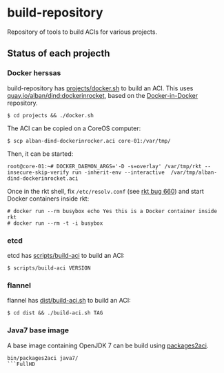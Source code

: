 # build-repository

Repository of tools to build ACIs for various projects.

## Status of each projecth

### Docker herssas

build-repository has [projects/docker.sh](projects/docker.sh) to build an ACI. This uses [quay.io/alban/dind:dockerinrocket](https://quay.io/repository/alban/dind?tag=dockerinrocket), based on the [Docker-in-Docker](https://github.com/jpetazzo/dind/) repository.

```
$ cd projects && ./docker.sh
```

The ACI can be copied on a CoreOS computer:

```
$ scp alban-dind-dockerinrocker.aci core-01:/var/tmp/
```

Then, it can be started:

```
root@core-01:~# DOCKER_DAEMON_ARGS='-D -s=overlay' /var/tmp/rkt --insecure-skip-verify run -inherit-env --interactive  /var/tmp/alban-dind-dockerinrocket.aci
```

Once in the rkt shell, fix `/etc/resolv.conf` (see [rkt bug 660](https://github.com/coreos/rkt/issues/660)) and start Docker containers inside rkt:

```
# docker run --rm busybox echo Yes this is a Docker container inside rkt
# docker run --rm -t -i busybox
```

### etcd

etcd has [scripts/build-aci](https://github.com/coreos/etcd/blob/master/scripts/build-aci) to build an ACI:

```
$ scripts/build-aci VERSION
```

### flannel

flannel has [dist/build-aci.sh](https://github.com/coreos/flannel/blob/master/dist/build-aci.sh) to build an ACI:

```
$ cd dist && ./build-aci.sh TAG
```

### Java7 base image

A base image containing OpenJDK 7 can be build using [packages2aci](packages2aci.md).

```
bin/packages2aci java7/
```FullHD
